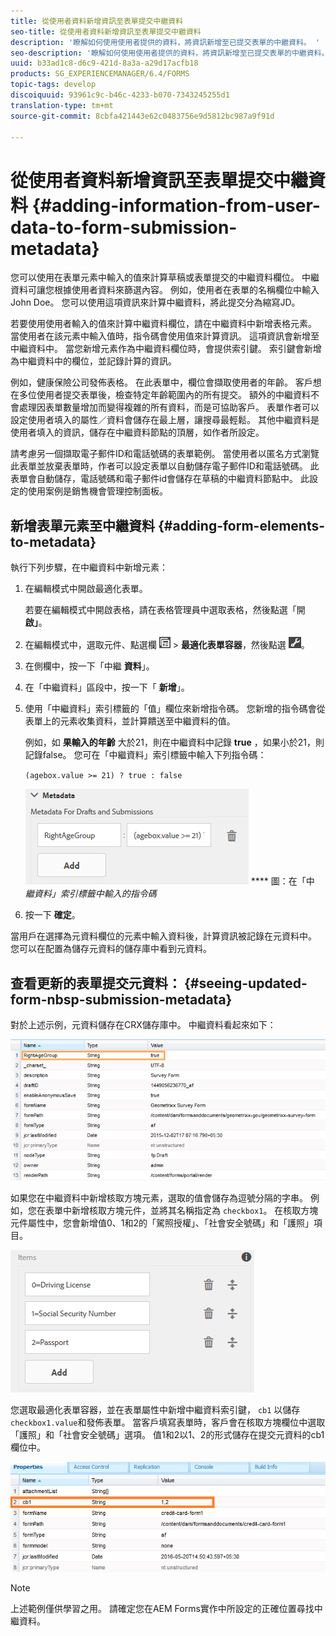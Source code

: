 ```yaml
---
title: 從使用者資料新增資訊至表單提交中繼資料
seo-title: 從使用者資料新增資訊至表單提交中繼資料
description: '瞭解如何使用使用者提供的資料，將資訊新增至已提交表單的中繼資料。 '
seo-description: '瞭解如何使用使用者提供的資料，將資訊新增至已提交表單的中繼資料。 '
uuid: b33ad1c8-d6c9-421d-8a3a-a29d17acfb18
products: SG_EXPERIENCEMANAGER/6.4/FORMS
topic-tags: develop
discoiquuid: 93961c9c-b46c-4233-b070-7343245255d1
translation-type: tm+mt
source-git-commit: 8cbfa421443e62c0483756e9d5812bc987a9f91d

---
```



# 從使用者資料新增資訊至表單提交中繼資料 {#adding-information-from-user-data-to-form-submission-metadata}

您可以使用在表單元素中輸入的值來計算草稿或表單提交的中繼資料欄位。 中繼資料可讓您根據使用者資料來篩選內容。 例如，使用者在表單的名稱欄位中輸入John Doe。 您可以使用這項資訊來計算中繼資料，將此提交分為縮寫JD。

若要使用使用者輸入的值來計算中繼資料欄位，請在中繼資料中新增表格元素。 當使用者在該元素中輸入值時，指令碼會使用值來計算資訊。 這項資訊會新增至中繼資料中。 當您新增元素作為中繼資料欄位時，會提供索引鍵。 索引鍵會新增為中繼資料中的欄位，並記錄計算的資訊。

例如，健康保險公司發佈表格。 在此表單中，欄位會擷取使用者的年齡。 客戶想在多位使用者提交表單後，檢查特定年齡範圍內的所有提交。 額外的中繼資料不會處理因表單數量增加而變得複雜的所有資料，而是可協助客戶。 表單作者可以設定使用者填入的屬性／資料會儲存在最上層，讓搜尋最輕鬆。 其他中繼資料是使用者填入的資訊，儲存在中繼資料節點的頂層，如作者所設定。

請考慮另一個擷取電子郵件ID和電話號碼的表單範例。 當使用者以匿名方式瀏覽此表單並放棄表單時，作者可以設定表單以自動儲存電子郵件ID和電話號碼。 此表單會自動儲存，電話號碼和電子郵件id會儲存在草稿的中繼資料節點中。 此設定的使用案例是銷售機會管理控制面板。

## 新增表單元素至中繼資料 {#adding-form-elements-to-metadata}

執行下列步驟，在中繼資料中新增元素：

1. 在編輯模式中開啟最適化表單。

   若要在編輯模式中開啟表格，請在表格管理員中選取表格，然後點選「開 **啟」**。

1. 在編輯模式中，選取元件、點選欄 ![位層級](assets/field-level.png) > **最適化表單容器**，然後點選 ![cmppr](assets/cmppr.png)。
1. 在側欄中，按一下「中繼 **資料**」。
1. 在「中繼資料」區段中，按一下「 **新增**」。
1. 使用「中繼資料」索引標籤的「值」欄位來新增指令碼。 您新增的指令碼會從表單上的元素收集資料，並計算饋送至中繼資料的值。

   例如，如 **果輸入的年齡** 大於21，則在中繼資料中記錄 **true** ，如果小於21，則記錄false。 您可在「中繼資料」索引標籤中輸入下列指令碼：

   `(agebox.value >= 21) ? true : false`

   ![中繼資料指令碼](assets/add-element-metadata.png)
   **** 圖：在「中 *繼資料」索引標籤中輸入的指令碼*

1. 按一下 **確定**。

當用戶在選擇為元資料欄位的元素中輸入資料後，計算資訊被記錄在元資料中。 您可以在配置為儲存元資料的儲存庫中看到元資料。

## 查看更新的表單提交元資料： {#seeing-updated-form-nbsp-submission-metadata}

對於上述示例，元資料儲存在CRX儲存庫中。 中繼資料看起來如下：

![中繼資料輸入](assets/metadata-entry.png)

如果您在中繼資料中新增核取方塊元素，選取的值會儲存為逗號分隔的字串。 例如，您在表單中新增核取方塊元件，並將其名稱指定為 `checkbox1`。 在核取方塊元件屬性中，您會新增值0、1和2的「駕照授權」、「社會安全號碼」和「護照」項目。

![從核取方塊儲存多個值](assets/checkbox-metadata.png)

您選取最適化表單容器，並在表單屬性中新增中繼資料索引鍵， `cb1` 以儲存 `checkbox1.value`和發佈表單。 當客戶填寫表單時，客戶會在核取方塊欄位中選取「護照」和「社會安全號碼」選項。 值1和2以1、2的形式儲存在提交元資料的cb1欄位中。

![核取方塊欄位中選取多個值的中繼資料項目](assets/metadata-entry-1.png)

>[!NOTE]
>
>上述範例僅供學習之用。 請確定您在AEM Forms實作中所設定的正確位置尋找中繼資料。

